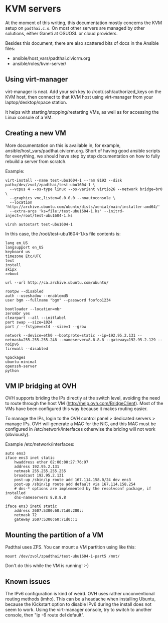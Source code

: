 KVM servers
===========

At the moment of this writing, this documentation mostly concerns the KVM setup on `padthai.c.o`. On most other servers are managed by other solutions, either Ganeti at OSUOSL or cloud providers.

Besides this document, there are also scattered bits of docs in the Ansible files:

* ansible/host_vars/padthai.civicrm.org
* ansible/roles/kvm-server/

Using virt-manager
------------------

virt-manager is neat. Add your ssh key to /root/.ssh/authorized_keys on the KVM host, then connect to that KVM host using virt-manager from your laptop/desktop/space station.

It helps with starting/stopping/restarting VMs, as well as for accessing the Linux console of a VM.

Creating a new VM
-----------------

More documentation on this is available in, for example, ansible/host_vars/padthai.civicrm.org. Short of having good ansible scripts for everything, we should have step by step documentation on how to fully rebuild a server from scratch.

Example:

```
virt-install --name test-ubu1604-1 --ram 8192 --disk path=/dev/zvol/zpadthai/test-ubu1604-1 \
  --vcpus 4 --os-type linux --os-variant virtio26 --network bridge=br0 \
  --graphics vnc,listen=0.0.0.0 --noautoconsole \
  --location 'http://archive.ubuntu.com/ubuntu/dists/xenial/main/installer-amd64/'
  --extra-args 'ks=file:/test-ubu1604-1.ks' --initrd-inject=/root/test-ubu1604-1.ks

virsh autostart test-ubu1604-1
```

In this case, the /root/test-ubu1604-1.ks file contents is:

```
lang en_US
langsupport en_US
keyboard us
timezone Etc/UTC
text
install
skipx
reboot

url --url http://ca.archive.ubuntu.com/ubuntu/

rootpw --disabled
auth --useshadow --enablemd5
user bgm --fullname "bgm" --password foofoo1234

bootloader --location=mbr
zerombr yes
clearpart --all --initlabel
part swap --size=1024
part / --fstype=ext4 --size=1 --grow

network --device=eth0 --bootproto=static --ip=192.95.2.131 --netmask=255.255.255.248 --nameserver=8.8.8.8 --gateway=192.95.2.129 --noipv6
firewall --disabled

%packages
ubuntu-minimal
openssh-server
python
```

VM IP bridging at OVH
---------------------

OVH supports briding the IPs directly at the switch level, avoiding the need to route through the host VM (http://help.ovh.com/BridgeClient). Most of the VMs have been configured this way because it makes routing easier.

To manage the IPs, login to the OVH control panel > dedicated servers > manage IPs. OVH will generate a MAC for the NIC, and this MAC must be configured in /etc/network/interfaces otherwise the briding will not work (obviously).

Example /etc/network/interfaces:

```
auto ens3
iface ens3 inet static
    hwaddress ether 02:00:00:27:76:97
    address 192.95.2.131
    netmask 255.255.255.255
    broadcast 192.95.2.131
    post-up /sbin/ip route add 167.114.158.0/24 dev ens3
    post-up /sbin/ip route add default via 167.114.158.254
    # dns-* options are implemented by the resolvconf package, if installed
    dns-nameservers 8.8.8.8

iface ens3 inet6 static
    address 2607:5300:60:71d0:200::
    netmask 72
    gateway 2607:5300:60:71d0::1
```

Mounting the partition of a VM
------------------------------

Padthai uses ZFS. You can mount a VM partition using like this:

```
mount /dev/zvol/zpadthai/test-ubu1604-1-part5 /mnt/
```

Don't do this while the VM is running! :-)

Known issues
------------

The IPv6 configuration is kind of weird. OVH uses rather unconventional routing methods (imho). This can be a headache when installing Ubuntu, because the Kickstart option to disable IPv6 during the install does not seem to work. Using the virt-manager console, try to switch to another console, then "ip -6 route del default".
